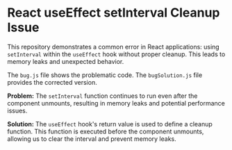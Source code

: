 # React useEffect setInterval Cleanup Issue

This repository demonstrates a common error in React applications: using `setInterval` within the `useEffect` hook without proper cleanup.  This leads to memory leaks and unexpected behavior.

The `bug.js` file shows the problematic code.  The `bugSolution.js` file provides the corrected version.

**Problem:**  The `setInterval` function continues to run even after the component unmounts, resulting in memory leaks and potential performance issues.

**Solution:**  The `useEffect` hook's return value is used to define a cleanup function. This function is executed before the component unmounts, allowing us to clear the interval and prevent memory leaks.